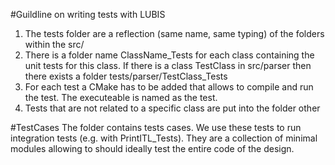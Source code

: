 #Guildline on writing tests with LUBIS

1. The tests folder are a reflection (same name, same typing) of the folders within the src/
2. There is a folder name ClassName_Tests for each class containing the unit tests for this class. 
If there is a class TestClass in src/parser then there exists a folder tests/parser/TestClass_Tests
3. For each test a CMake has to be added that allows to compile and run the test. The executeable is named as the test. 
4. Tests that are not related to a specific class are put into the folder other

#TestCases
The folder contains tests cases. We use these tests to run integration tests (e.g. with PrintITL_Tests). 
They are a collection of minimal modules allowing to should ideally test the entire code of the design. 



